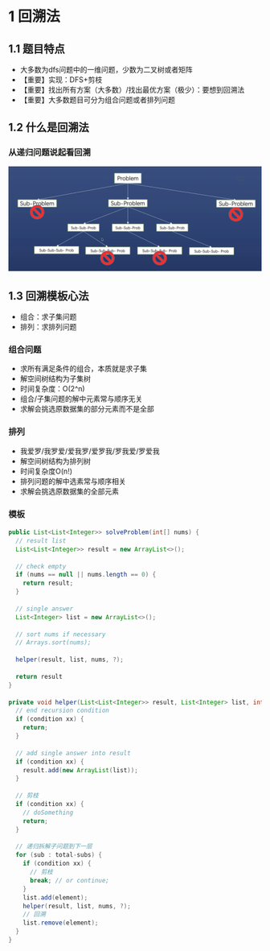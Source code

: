 # 1 回溯法

## 1.1 题目特点

- 大多数为dfs问题中的一维问题，少数为二叉树或者矩阵
- 【重要】实现：DFS+剪枝
- 【重要】找出所有方案（大多数）/找出最优方案（极少）：要想到回溯法
- 【重要】大多数题目可分为组合问题或者排列问题



## 1.2 什么是回溯法

### 从递归问题说起看回溯

![recursion](./images/recursion-backtrack.png)



## 1.3 回溯模板心法

- 组合：求子集问题
- 排列：求排列问题



### 组合问题

- 求所有满足条件的组合，本质就是求子集
- 解空间树结构为子集树
- 时间复杂度：O(2^n)
- 组合/子集问题的解中元素常与顺序无关
- 求解会挑选原数据集的部分元素而不是全部



### 排列

- 我爱罗/我罗爱/爱我罗/爱罗我/罗我爱/罗爱我
- 解空间树结构为排列树
- 时间复杂度O(n!)
- 排列问题的解中选素常与顺序相关
- 求解会挑选原数据集的全部元素



### 模板

```java
public List<List<Integer>> solveProblem(int[] nums) {
  // result list
  List<List<Integer>> result = new ArrayList<>();
  
  // check empty
  if (nums == null || nums.length == 0) {
    return result;
  }
  
  // single answer
  List<Integer> list = new ArrayList<>();
  
  // sort nums if necessary
  // Arrays.sort(nums);
  
  helper(result, list, nums, ?);
  
  return result
}

private void helper(List<List<Integer>> result, List<Integer> list, int[] nums, int pos, ?){
  // end recursion condition
  if (condition xx) {
    return;
  }
  
  // add single answer into result
  if (condition xx) {
    result.add(new ArrayList(list));
  }
  
  // 剪枝
  if (condition xx) {
    // doSomething
    return;
  }
  
  // 递归拆解子问题到下一层
  for (sub : total-subs) {
    if (condition xx) {
      // 剪枝
      break; // or continue;
    }
    list.add(element);
    helper(result, list, nums, ?);
    // 回溯
    list.remove(element);
  }
}
```

